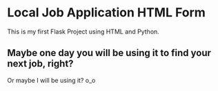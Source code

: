 # Local Job Application HTML Form

This is my first Flask Project using HTML and Python.

## Maybe one day you will be using it to find your next job, right?

Or maybe I will be using it? o_o